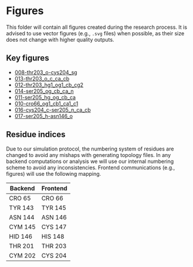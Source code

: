 # Figures

This folder will contain all figures created during the research process.
It is advised to use vector figures (e.g.,  `.svg` files) when possible, as their size does not change with higher quality outputs.

## Key figures

-   [008-thr203_o-cys204_sg](./008-thr203_o-cys204_sg/)
-   [013-thr203_o_c_ca_cb](./013-thr203_o_c_ca_cb/)
-   [012-thr203_hg1_og1_cb_cg2](./012-thr203_hg1_og1_cb_cg2/)
-   [014-ser205_og_cb_ca_n](./014-ser205_og_cb_ca_n/)
-   [011-ser205_hg_og_cb_ca](./011-ser205_hg_og_cb_ca/)
-   [010-cro66_og1_cb1_ca1_c1](./010-cro66_og1_cb1_ca1_c1/)
-   [016-cys204_c-ser205_n_ca_cb](./016-cys204_c-ser205_n_ca_cb/)
-   [017-ser205_h-asn146_o](./017-ser205_h-asn146_o/)

## Residue indices

Due to our simulation protocol, the numbering system of residues are changed to avoid any mishaps with generating topology files.
In any backend computations or analysis we will use our internal numbering scheme to avoid any inconsistencies.
Frontend communications (e.g., figures) will use the following mapping.

| Backend | Frontend |
| ------- | -------- |
| CRO 65 | CRO 66 |
| TYR 143 | TYR 145 |
| ASN 144 | ASN 146 |
| CYM 145 | CYS 147 |
| HID 146 | HIS 148 |
| THR 201 | THR 203 |
| CYM 202 | CYS 204 |
